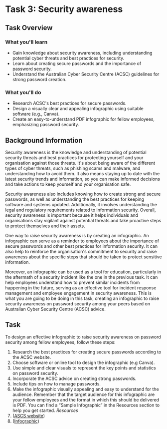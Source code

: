 # Task 3: Security awareness

## Task Overview
### What you'll learn
- Gain knowledge about security awareness, including understanding potential cyber threats and best practices for security.
- Learn about creating secure passwords and the importance of password security.
- Understand the Australian Cyber Security Centre (ACSC) guidelines for strong password creation.
### What you'll do
- Research ACSC's best practices for secure passwords.
- Design a visually clear and appealing infographic using suitable software (e.g., Canva).
- Create an easy-to-understand PDF infographic for fellow employees, emphasizing password security.

## Background Information
Security awareness is the knowledge and understanding of potential security threats and best practices for protecting yourself and your organisation against those threats. It's about being aware of the different types of cyber threats, such as phishing scams and malware, and understanding how to avoid them. It also means staying up to date with the latest security trends and information, so you can make informed decisions and take actions to keep yourself and your organisation safe.

Security awareness also includes knowing how to create strong and secure passwords, as well as understanding the best practices for keeping software and systems updated. Additionally, it involves understanding the legal and regulatory requirements related to information security. Overall, security awareness is important because it helps individuals and organisations stay vigilant against potential threats and take proactive steps to protect themselves and their assets.

One way to raise security awareness is by creating an infographic. An infographic can serve as a reminder to employees about the importance of secure passwords and other best practices for information security. It can also help to reinforce the organisation's commitment to security and raise awareness about the specific steps that should be taken to protect sensitive information.

Moreover, an infographic can be used as a tool for education, particularly in the aftermath of a security incident like the one in the previous task. It can help employees understand how to prevent similar incidents from happening in the future, serving as an effective tool for incident response management and employee engagement in security awareness. This is what you are going to be doing in this task, creating an infographic to raise security awareness on password security among your peers based on Australian Cyber Security Centre (ACSC) advice.

## Task
To design an effective infographic to raise security awareness on password security among fellow employees, follow these steps:

1. Research the best practices for creating secure passwords according to the ACSC website.
2. Choose software or online tool to design the infographic (e.g Canva).
3. Use simple and clear visuals to represent the key points and statistics on password security.
4. Incorporate the ACSC advice on creating strong passwords.
5. Include tips on how to manage passwords.
6. Make the infographic visually appealing and easy to understand for the audience.
Remember that the target audience for this infographic are your fellow employees and the format in which this should be delivered is PDF. You can find a “Sample Infographic” in the Resources section to help you get started.
*Resources*
1. ([ASCS website](https://www.cyber.gov.au/))
2. ([Infographic](https://comtact.co.uk/infographic-the-6-steps-to-a-successful-cyber-security-user-awareness-programme/))
